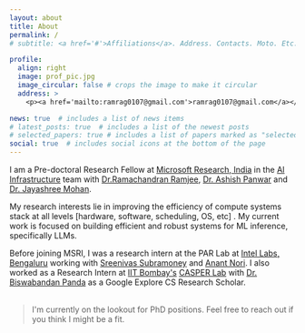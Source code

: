 ```yaml
---
layout: about
title: About
permalink: /
# subtitle: <a href='#'>Affiliations</a>. Address. Contacts. Moto. Etc.

profile:
  align: right
  image: prof_pic.jpg
  image_circular: false # crops the image to make it circular
  address: >
    <p><a href='mailto:ramrag0107@gmail.com'>ramrag0107@gmail.com</a></p>

news: true  # includes a list of news items
# latest_posts: true  # includes a list of the newest posts
# selected_papers: true # includes a list of papers marked as "selected={true}"
social: true  # includes social icons at the bottom of the page
---
```


I am a Pre-doctoral Research Fellow at [Microsoft Research, India](https://www.microsoft.com/en-us/research/lab/microsoft-research-india/) in the [AI Infrastructure](https://www.microsoft.com/en-us/research/project/ai-infrastructure/) team with [Dr.Ramachandran Ramjee](https://www.microsoft.com/en-us/research/people/ramjee/), [Dr. Ashish Panwar](https://www.microsoft.com/en-us/research/people/ashishpanwar/) and [Dr. Jayashree Mohan](https://www.microsoft.com/en-us/research/people/jamohan/).
                    
My research interests lie in improving the efficiency of compute systems stack at all levels [hardware, software, scheduling, OS, etc] . My current work is focused on building efficient and robust systems for ML inference, specifically LLMs. 


Before joining MSRI, I was a research intern at the PAR Lab at [Intel Labs, Bengaluru](https://www.intel.com/content/www/us/en/research/overview.html) working with [Sreenivas Subramoney](https://www.linkedin.com/in/sreenivas-subramoney-6564521/?originalSubdomain=in) and [Anant Nori](https://www.linkedin.com/in/anant-nori-97a491152/?originalSubdomain=in). I also worked as a Research Intern at [IIT Bombay's](https://www.iitb.ac.in/) [CASPER Lab](https://casper-iitb.github.io/) with [Dr. Biswabandan Panda](https://www.cse.iitb.ac.in/~biswa/) as a Google Explore CS Research Scholar. <br /><br />

>I'm currently on the lookout for PhD positions. Feel free to reach out if you think I might be a fit.